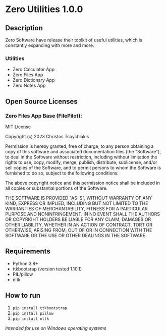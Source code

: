 # Zero Utilities 1.0.0

## Description

Zero Software have release their toolkit of useful utilities, which is constantly expanding with more and more.

### Utilities

- Zero Calculator App
- Zero Files App
- Zero Dictionary App
- Zero Notes App

## Open Source Licenses

### Zero Files App Base (FilePilot):
MIT License

Copyright (c) 2023 Christos Tsoychlakis

Permission is hereby granted, free of charge, to any person obtaining a copy
of this software and associated documentation files (the "Software"), to deal
in the Software without restriction, including without limitation the rights
to use, copy, modify, merge, publish, distribute, sublicense, and/or sell
copies of the Software, and to permit persons to whom the Software is
furnished to do so, subject to the following conditions:

The above copyright notice and this permission notice shall be included in all
copies or substantial portions of the Software.

THE SOFTWARE IS PROVIDED "AS IS", WITHOUT WARRANTY OF ANY KIND, EXPRESS OR
IMPLIED, INCLUDING BUT NOT LIMITED TO THE WARRANTIES OF MERCHANTABILITY,
FITNESS FOR A PARTICULAR PURPOSE AND NONINFRINGEMENT. IN NO EVENT SHALL THE
AUTHORS OR COPYRIGHT HOLDERS BE LIABLE FOR ANY CLAIM, DAMAGES OR OTHER
LIABILITY, WHETHER IN AN ACTION OF CONTRACT, TORT OR OTHERWISE, ARISING FROM,
OUT OF OR IN CONNECTION WITH THE SOFTWARE OR THE USE OR OTHER DEALINGS IN THE
SOFTWARE.


## Requirements

- Python 3.8+
- ttkbootsrap (version tested 1.10.1)
- PIL/pillow
- nltk

## How to run

1. ```pip install ttkbootstrap```
2. ```pip install pillow```
3. ```pip install nltk```

*Intended for use on Windows operating systems*